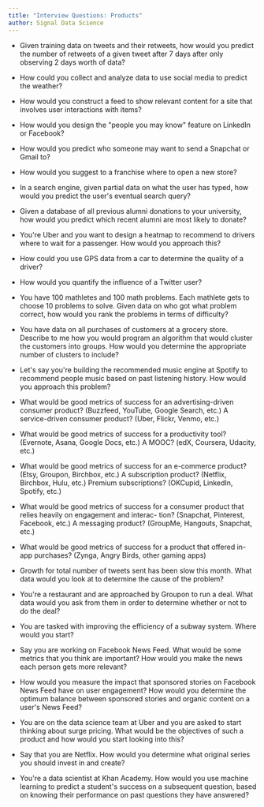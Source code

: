```yaml
---
title: "Interview Questions: Products"
author: Signal Data Science
---
```


* Given training data on tweets and their retweets, how would you predict the number of retweets of a given tweet after 7 days after only observing 2 days worth of data?

* How could you collect and analyze data to use social media to predict the weather?

* How would you construct a feed to show relevant content for a site that involves user interactions with items?

* How would you design the "people you may know" feature on LinkedIn or Facebook?

* How would you predict who someone may want to send a Snapchat or Gmail to?

* How would you suggest to a franchise where to open a new store?

* In a search engine, given partial data on what the user has typed, how would you predict the user's eventual search query?

* Given a database of all previous alumni donations to your university, how would you predict which recent alumni are most likely to donate?

* You're Uber and you want to design a heatmap to recommend to drivers where to wait for a passenger. How would you approach this?

* How could you use GPS data from a car to determine the quality of a driver?

* How would you quantify the influence of a Twitter user?

* You have 100 mathletes and 100 math problems. Each mathlete gets to choose 10 problems to solve. Given data
on who got what problem correct, how would you rank the problems in terms of difficulty?

* You have data on all purchases of customers at a grocery store. Describe to me how you would program an algorithm that would cluster the customers into groups. How would you determine the appropriate number of clusters to include?

* Let's say you're building the recommended music engine at Spotify to recommend people music based on past listening history. How would you approach this problem?

* What would be good metrics of success for an advertising-driven consumer product? (Buzzfeed, YouTube, Google Search, etc.) A service-driven consumer product? (Uber, Flickr, Venmo, etc.)

* What would be good metrics of success for a productivity tool? (Evernote, Asana, Google Docs, etc.) A MOOC? (edX, Coursera, Udacity, etc.)

* What would be good metrics of success for an e-commerce product? (Etsy, Groupon, Birchbox, etc.) A subscription product? (Netflix, Birchbox, Hulu, etc.) Premium subscriptions? (OKCupid, LinkedIn, Spotify, etc.)

* What would be good metrics of success for a consumer product that relies heavily on engagement and interac-
tion? (Snapchat, Pinterest, Facebook, etc.) A messaging product? (GroupMe, Hangouts, Snapchat, etc.)

* What would be good metrics of success for a product that offered in-app purchases? (Zynga, Angry Birds, other gaming apps)

* Growth for total number of tweets sent has been slow this month. What data would you look at to determine the cause of the problem?

* You're a restaurant and are approached by Groupon to run a deal. What data would you ask from them in order to determine whether or not to do the deal?

* You are tasked with improving the efficiency of a subway system. Where would you start?

* Say you are working on Facebook News Feed. What would be some metrics that you think are important? How would you make the news each person gets more relevant?

* How would you measure the impact that sponsored stories on Facebook News Feed have on user engagement? How would you determine the optimum balance between sponsored stories and organic content on a user's News Feed?

* You are on the data science team at Uber and you are asked to start thinking about surge pricing. What would be the objectives of such a product and how would you start looking into this?

* Say that you are Netflix. How would you determine what original series you should invest in and create?

* You're a data scientist at Khan Academy. How would you use machine learning to predict a student's success on a subsequent question, based on knowing their performance on past questions they have answered?